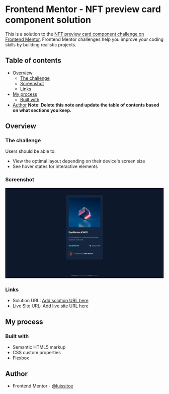 # Frontend Mentor - NFT preview card component solution

This is a solution to the [NFT preview card component challenge on Frontend Mentor](https://www.frontendmentor.io/challenges/nft-preview-card-component-SbdUL_w0U). Frontend Mentor challenges help you improve your coding skills by building realistic projects.

## Table of contents

- [Overview](#overview)
  - [The challenge](#the-challenge)
  - [Screenshot](#screenshot)
  - [Links](#links)
- [My process](#my-process)
  - [Built with](#built-with)
- [Author](#author)
  **Note: Delete this note and update the table of contents based on what sections you keep.**

## Overview

### The challenge

Users should be able to:

- View the optimal layout depending on their device's screen size
- See hover states for interactive elements

### Screenshot

![](./screenshot.jpg)

### Links

- Solution URL: [Add solution URL here](https://github.com/luissitoe/nft-preview-card-component)
- Live Site URL: [Add live site URL here](https://luissitoe.github.io/nft-preview-card-component/)

## My process

### Built with

- Semantic HTML5 markup
- CSS custom properties
- Flexbox

## Author

- Frontend Mentor - [@luissitoe](https://www.frontendmentor.io/profile/luissitoe)
